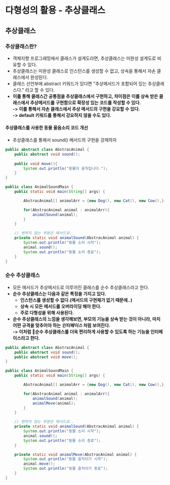 # 다형성의 활용 - 추상클래스

## 추상클래스

### 추상클래스란?

* 객체지향 프로그래밍에서 클래스가 설계도라면, 추상클래스는 미완성 설계도로 비유할 수 있다.
* 추상클래스는 미완성 클래스로 인스턴스를 생성할 수 없고, 상속을 통해서 자손 클래스에서 완성된다.
* 클래스 선언부에 abstract 키워드가 있다면 "추상메서드가 포함되어 있는 추상클래스다." 라고 할 수 있다.
* **이를 통해 클래스간 공통점을 추상클래스에서 구현하고, 차이점은 이를 상속 받은 클래스에서 추상메서드를 구현함으로 확장성 있는 코드를 작성할 수 있다.**\
  **-> 이를 통해서 자손 클래스에서 추상 메서드의 구현을 강요할 수 있다.**\
  **-> default 키워드를 통해서 강요하지 않을 수도 있다.**

#### **추상클래스를 사용한 동물 울음소리 코드 개선**

* 추상클래스를 통해서 sound() 메서드의 구현을 강제하자

```java
public abstract class AbstracAnimal {
    public abstract void sound();
    
    public void move(){
        System.out.println("동물이 움직입니다.");
    }
}

public class AnimalSoundMain {
    public static void main(String[] args) {

        AbstracAnimal[] animalArr = {new Dog(), new Cat(), new Cow(),};

        for(AbstracAnimal animal : animalArr){
            animalSound(animal);
        }
    }

    // 변하지 않는 부분은 메서드로..
    private static void animalSound(AbstracAnimal animal) {
        System.out.println("동물 소리 시작");
        animal.sound();
        System.out.println("동물 소리 종료");
    }
}
```

### 순수 추상클래스

* 모든 메서드가 추상메서드로 이루어진 클래스를 순수 추상클래스라고 한다.&#x20;
* **순수 추상클래스는 다음과 같은 특징을 가지고 있다.**&#x20;
  * **인스턴스를 생성할 수 없다.(메서드의 구현체가 없기 때문에..)**
  * **상속 시 모든 메서드를 오버라이딩 해야 한다.**&#x20;
  * **주로 다형성을 위해 사용된다.**&#x20;
* **순수 추상클래스의 느낌을 생각해보면, 부모의 기능을 상속 받는 것이 아니라, 마치 어떤 규격을 맞추어야 하는 **_**인터페이스**_** 처럼 보여진다.**\
  **-> 이처럼 순수 추상클래스를 더욱 편리하게 사용할 수 있도록 하는 기능을 인터페이스라고 한다.**&#x20;

```java
public abstract class AbstracAnimal {
    public abstract void sound();
    public abstract void move();
}

public class AnimalSoundMain {
    public static void main(String[] args) {

        AbstracAnimal[] animalArr = {new Dog(), new Cat(), new Cow(),};

        for(AbstracAnimal animal : animalArr){
            animalSound(animal);
            animalMove(animal);
        }
    }

    // 변하지 않는 부분은 메서드로..
    private static void animalSound(AbstracAnimal animal) {
        System.out.println("동물 소리 시작");
        animal.sound();
        System.out.println("동물 소리 종료");
    }

    private static void animalMove(AbstracAnimal animal) {
        System.out.println("동물 움직이기 시작");
        animal.move();
        System.out.println("동물 움직이기 종료");
    }
}

```
